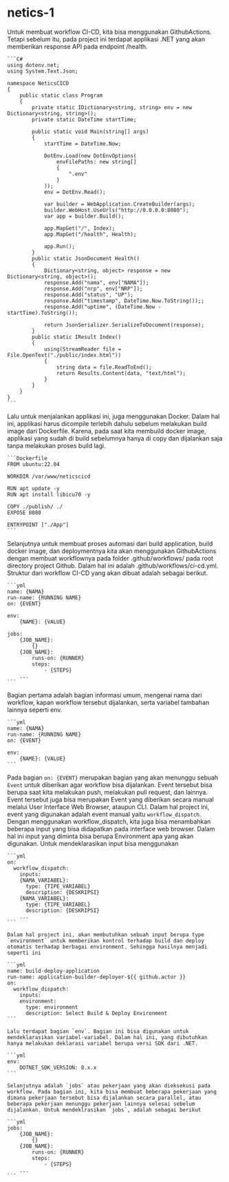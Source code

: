# netics-1

Untuk membuat workflow CI-CD, kita bisa menggunakan GithubActions. Tetapi sebelum itu, pada project ini terdapat applikasi .NET yang akan memberikan response API pada endpoint /health.

    ```C#
    using dotenv.net;
    using System.Text.Json;

    namespace NeticsCICD
    {
        public static class Program
        {
            private static IDictionary<string, string> env = new Dictionary<string, string>();
            private static DateTime startTime;

            public static void Main(string[] args)
            {
                startTime = DateTime.Now;

                DotEnv.Load(new DotEnvOptions(
                    envFilePaths: new string[]
                    {
                        ".env"
                    }
                ));
                env = DotEnv.Read();

                var builder = WebApplication.CreateBuilder(args);
                builder.WebHost.UseUrls("http://0.0.0.0:8080");
                var app = builder.Build();

                app.MapGet("/", Index);
                app.MapGet("/health", Health);

                app.Run();
            }
            public static JsonDocument Health()
            {
                Dictionary<string, object> response = new Dictionary<string, object>();
                response.Add("nama", env["NAMA"]);
                response.Add("nrp", env["NRP"]);
                response.Add("status", "UP");
                response.Add("timestamp", DateTime.Now.ToString());;
                response.Add("uptime", (DateTime.Now - startTime).ToString());

                return JsonSerializer.SerializeToDocument(response);
            }
            public static IResult Index()
            {
                using(StreamReader file = File.OpenText("./public/index.html"))
                {
                    string data = file.ReadToEnd();
                    return Results.Content(data, "text/html");
                }
            }
        }
    }
    ```

Lalu untuk menjalankan applikasi ini, juga menggunakan Docker. Dalam hal ini, applikasi harus dicompile terlebih dahulu sebelum melakukan build image dari Dockerfile. Karena, pada saat kita membuild docker image, applikasi yang sudah di build sebelumnya hanya di copy dan dijalankan saja tanpa melakukan proses build lagi.

    ```Dockerfile
    FROM ubuntu:22.04

    WORKDIR /var/www/neticscicd

    RUN apt update -y
    RUN apt install libicu70 -y

    COPY ./publish/ ./
    EXPOSE 8080

    ENTRYPOINT ["./App"]
    ```

Selanjutnya untuk membuat proses automasi dari build application, build docker image, dan deploymentnya kita akan menggunakan GithubActions dengan membuat workflownya pada folder .github/workflows/ pada root directory project Github. Dalam hal ini adalah .github/workflows/ci-cd.yml. Struktur dari workflow CI-CD yang akan dibuat adalah sebagai berikut.

    ```yml
    name: {NAMA}
    run-name: {RUNNING NAME}
    on: {EVENT}

    env:
        {NAME}: {VALUE}

    jobs:
        {JOB_NAME}:
            {}
        {JOB_NAME}:
            runs-on: {RUNNER}
            steps:
                - {STEPS}
        ...
    ```

Bagian pertama adalah bagian informasi umum, mengenai nama dari workflow, kapan workflow tersebut dijalankan, serta variabel tambahan lainnya seperti env.

    ```yml
    name: {NAMA}
    run-name: {RUNNING NAME}
    on: {EVENT}

    env:
        {NAME}: {VALUE}
    ```

Pada bagian `on: {EVENT}` merupakan bagian yang akan menunggu sebuah `Event` untuk diberikan agar workflow bisa dijalankan. Event tersebut bisa berupa saat kita melakukan push, melakukan pull request, dan lainnya. Event tersebut juga bisa merupakan Event yang diberikan secara manual melalui User Interface Web Browser, ataupun CLI. Dalam hal project ini, event yang digunakan adalah event manual yaitu `workflow_dispatch`. Dengan menggunakan workflow_dispatch, kita juga bisa menambahkan beberapa input yang bisa didapatkan pada interface web browser. Dalam hal ini input yang diminta bisa berupa Environment apa yang akan digunakan. Untuk mendeklarasikan input bisa menggunakan

    ```yml
    on:
      workflow_dispatch:  
        inputs:
        {NAMA_VARIABEL}:
          type: {TIPE_VARIABEL}
          description: {DESKRIPSI}
        {NAMA_VARIABEL}:
          type: {TIPE_VARIABEL}
          description: {DESKRIPSI}
        ...
    ```
    
    Dalam hal project ini, akan membutuhkan sebuah input berupa type `environment` untuk memberikan kontrol terhadap build dan deploy otomatis terhadap berbagai environment. Sehingga hasilnya menjadi seperti ini

    ```yml
    name: build-deploy-application
    run-name: application-builder-deployer-${{ github.actor }}
    on:
      workflow_dispatch:  
        inputs:
        environment:
          type: environment
          description: Select Build & Deploy Environment
    ```

    Lalu terdapat bagian `env`. Bagian ini bisa digunakan untuk mendeklarasikan variabel-variabel. Dalam hal ini, yang dibutuhkan hanya melakukan deklarasi variabel berupa versi SDK dari .NET.

    ```yml
    env:
        DOTNET_SDK_VERSION: 8.x.x
    ```

    Selanjutnya adalah `jobs` atau pekerjaan yang akan dieksekusi pada workflow. Pada bagian ini, kita bisa membuat beberapa pekerjaan yang dimana pekerjaan tersebut bisa dijalankan secara parallel, atau beberapa pekerjaan menunggu pekerjaan lainnya selesai sebelum dijalankan. Untuk mendeklrasikan `jobs`, adalah sebagai berikut

    ```yml
    jobs:
        {JOB_NAME}:
            {}
        {JOB_NAME}:
            runs-on: {RUNNER}
            steps:
                - {STEPS}
        ...
    ```


